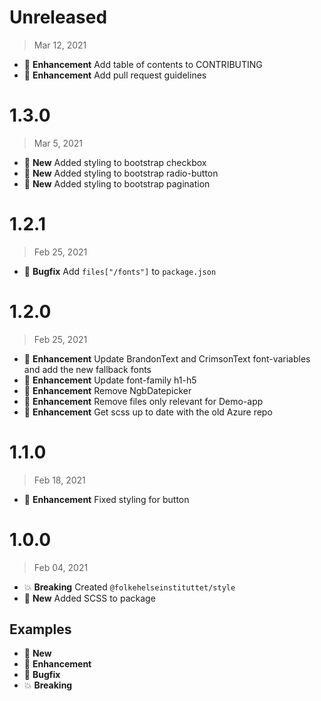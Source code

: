 # Unreleased

> Mar 12, 2021

* :tada: **Enhancement** Add table of contents to CONTRIBUTING
* :tada: **Enhancement** Add pull request guidelines

# 1.3.0
> Mar 5, 2021

* :nut_and_bolt: **New** Added styling to bootstrap checkbox
* :nut_and_bolt: **New** Added styling to bootstrap radio-button
* :nut_and_bolt: **New** Added styling to bootstrap pagination

# 1.2.1
> Feb 25, 2021

* :bug: **Bugfix** Add `files["/fonts"]` to `package.json`


# 1.2.0
> Feb 25, 2021

* :tada: **Enhancement** Update BrandonText and CrimsonText font-variables and add the new fallback fonts
* :tada: **Enhancement** Update font-family h1-h5
* :tada: **Enhancement** Remove NgbDatepicker
* :tada: **Enhancement** Remove files only relevant for Demo-app
* :tada: **Enhancement** Get scss up to date with the old Azure repo


# 1.1.0
> Feb 18, 2021

* :tada: **Enhancement** Fixed styling for button


# 1.0.0
> Feb 04, 2021

* :boom: **Breaking** Created `@folkehelseinstituttet/style`
* :nut_and_bolt: **New** Added SCSS to package


## Examples
* :nut_and_bolt: **New**
* :tada: **Enhancement**
* :bug: **Bugfix**
* :boom: **Breaking**